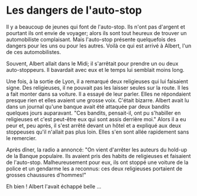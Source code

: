 # Les dangers de l'auto-stop

Il y a beaucoup de jeunes qui font
de l'auto-stop. Ils n'ont pas
d'argent et pourtant ils ont envie de voyager;
alors ils sont tout heureux de trouver
un automobiliste complaisant. Mais
l'auto-stop présente quelquefois des dangers pour
les uns ou pour les autres. Voilà ce qui est
arrivé à Albert, l'un de ces automobilistes.

Souvent, Albert allait dans le Midi;
il s'arrêtait pour prendre un ou deux auto-stoppeurs.
Il bavardait avec eux et le temps lui semblait moins long.

Une fois, à la sortie de Lyon, il a remarqué deux religieuses
qui lui faisaient signe. Des religieuses, il ne pouvait pas
les laisser seules sur la route. Il les a fait monter
dans sa voiture. Il a essayé de leur parler. Elles ne
répondaient presque rien et elles avaient une grosse voix.
C'était bizarre. Albert avait lu dans un journal qu'une banque avait
été attaquée par deux bandits quelques jours auparavant.
"Ces bandits, pensait-il, ont pu s'habiller en religieuses
et c'est peut-être eux qui sont assis derrière moi."
Alors il a eu peur et, peu après, il s'est arrêté devant
un hôtel et a expliqué aux deux stoppeuses qu'il n'allait pas plus loin.
Elles s'en sont allée rapidement sans le remercier.

Après dîner, la radio a annoncé: "On vient d'arrêter les
auteurs du hold-up de la Banque populaire. Ils
avaient pris des habits de religieuses et faisaient de
l'auto-stop. Malheureusement pour eux, ils ont stoppé une voiture
de la police et un gendarme les a reconnus: ces deux religieuses portaient
de grosses chaussures d'hommes!"

Eh bien ! Albert l'avait échappé belle ...